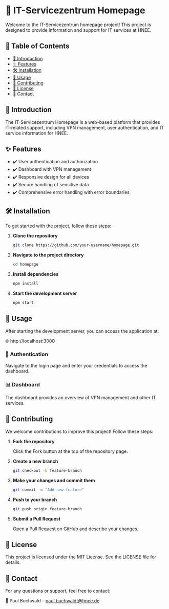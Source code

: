 # 🎯 IT-Servicezentrum Homepage

Welcome to the IT-Servicezentrum homepage project! This project is designed to provide information and support for IT services at HNEE.

## 📌 Table of Contents

*   [🚀 Introduction](#🚀-introduction)
*   [✨ Features](#✨-features)
*   [🛠 Installation](#🛠-installation)
*   [📖 Usage](#📖-usage)
*   [🤝 Contributing](#🤝-contributing)
*   [📜 License](#📜-license)
*   [📧 Contact](#📧-contact)

## 🚀 Introduction

The IT-Servicezentrum Homepage is a web-based platform that provides IT-related support, including VPN management, user authentication, and IT service information for HNEE.

## ✨ Features

*   ✔️ User authentication and authorization
*   ✔️ Dashboard with VPN management
*   ✔️ Responsive design for all devices
*   ✔️ Secure handling of sensitive data
*   ✔️ Comprehensive error handling with error boundaries

## 🛠 Installation

To get started with the project, follow these steps:

1.  **Clone the repository**

    ```bash
    git clone https://github.com/your-username/homepage.git
    ```

2.  **Navigate to the project directory**

    ```bash
    cd homepage
    ```

3.  **Install dependencies**

    ```bash
    npm install
    ```

4.  **Start the development server**

    ```bash
    npm start
    ```

## 📖 Usage

After starting the development server, you can access the application at:

🌐 http://localhost:3000

### 🔐 Authentication

Navigate to the login page and enter your credentials to access the dashboard.

### 📊 Dashboard

The dashboard provides an overview of VPN management and other IT services.

## 🤝 Contributing

We welcome contributions to improve this project! Follow these steps:

1.  **Fork the repository**

    Click the Fork button at the top of the repository page.

2.  **Create a new branch**

    ```bash
    git checkout -b feature-branch
    ```

3.  **Make your changes and commit them**

    ```bash
    git commit -m "Add new feature"
    ```

4.  **Push to your branch**

    ```bash
    git push origin feature-branch
    ```

5.  **Submit a Pull Request**

    Open a Pull Request on GitHub and describe your changes.

## 📜 License

This project is licensed under the MIT License. See the LICENSE file for details.

## 📧 Contact

For any questions or support, feel free to contact:

📩 Paul Buchwald – paul.buchwaldt@hnee.de